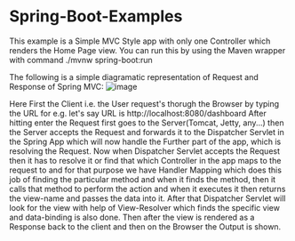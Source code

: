 # Spring-Boot-Examples
This example is a Simple MVC Style app with only one Controller which renders the Home Page view.
You can run this by using the Maven wrapper with command ./mvnw spring-boot:run

The following is a simple diagramatic representation of Request and Response of Spring MVC:
![image](https://user-images.githubusercontent.com/95605325/175757025-1abaa4ab-6924-4972-ae8f-ba70f6116cef.png)

Here First the Client i.e. the User request's thorugh the Browser by typing the URL for e.g. let's say URL is http://localhost:8080/dashboard
After hitting enter the Request first goes to the Server(Tomcat, Jetty, any...) then the Server accepts the Request and forwards it to the
Dispatcher Servlet in the Spring App which will now handle the Further part of the app, which is resolving the Request.
Now when Dispatcher Servlet accepts the Request then it has to resolve it or find that which Controller in the app maps to the request to 
and for that purpose we have Handler Mapping which does this job of finding the particular method and when it finds the method, then it 
calls that method to perform the action and when it executes it then returns the view-name and passes the data into it.
After that Dispatcher Servlet will look for the view with help of View-Resolver which finds the specific view and data-binding is also done.
Then after the view is rendered as a Response back to the client and then on the Browser the Output is shown.
